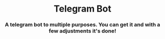 <h1 align="center">Telegram Bot</h1>

<h3 align="center">A telegram bot to multiple purposes. You can get it and with a few adjustments it's done!</h3>
